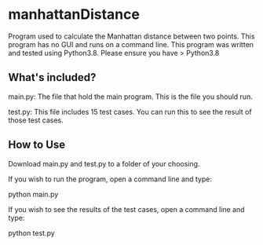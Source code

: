 # manhattanDistance
Program used to calculate the Manhattan distance between two points. This program has no GUI and runs on a command line.
This program was written and tested using Python3.8. Please ensure you have > Python3.8

## What's included?
main.py: The file that hold the main program. This is the file you should run.

test.py: This file includes 15 test cases. You can run this to see the result of those test cases.

## How to Use
Download main.py and test.py to a folder of your choosing.

If you wish to run the program, open a command line and type:

python main.py

If you wish to see the results of the test cases, open a command line and type:

python test.py
